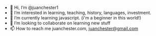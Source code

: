 - 👋 Hi, I’m @juanchester1
- 👀 I’m interested in learning, teaching, history, languages, investment. 
- 🌱 I’m currently learning javascript. (i'm a beginner in this world!)
- 💞️ I’m looking to collaborate on learning new stuff
- 📫 How to reach me juanchester.com, juanchester@gmail.com 

<!---
juanchester1/juanchester1 is a ✨ special ✨ repository because its `README.md` (this file) appears on your GitHub profile.
You can click the Preview link to take a look at your changes.
--->
